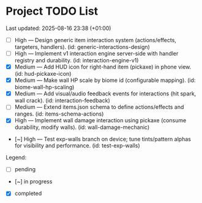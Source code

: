 # Project TODO List

Last updated: 2025-08-16 23:38 (+01:00)

- [ ] High — Design generic item interaction system (actions/effects, targeters, handlers).  (id: generic-interactions-design)
- [ ] High — Implement v1 interaction engine server-side with handler registry and durability.  (id: interaction-engine-v1)
- [x] Medium — Add HUD icon for right-hand item (pickaxe) in phone view.  (id: hud-pickaxe-icon)
- [x] Medium — Make wall HP scale by biome id (configurable mapping).  (id: biome-wall-hp-scaling)
- [x] Medium — Add visual/audio feedback events for interactions (hit spark, wall crack).  (id: interaction-feedback)
- [ ] Medium — Extend items.json schema to define actions/effects and ranges.  (id: items-schema-actions)
- [x] High — Implement wall damage interaction using pickaxe (consume durability, modify walls).  (id: wall-damage-mechanic)
- [~] High — Test exp-walls branch on device; tune tints/pattern alphas for visibility and performance.  (id: test-exp-walls)

Legend:
- [ ] pending
- [~] in progress
- [x] completed
